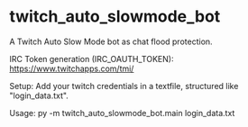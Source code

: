 # twitch_auto_slowmode_bot
A Twitch Auto Slow Mode bot as chat flood protection.


IRC Token generation (IRC_OAUTH_TOKEN): https://www.twitchapps.com/tmi/


Setup:  Add your twitch credentials in a textfile, structured like "login_data.txt".

Usage:  py -m twitch_auto_slowmode_bot.main login_data.txt
